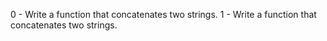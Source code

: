 0 - Write a function that concatenates two strings.
1 - Write a function that concatenates two strings.
